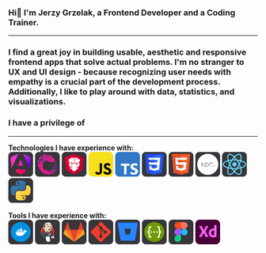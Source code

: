 ### Hi👋 I'm Jerzy Grzelak, a Frontend Developer and a Coding Trainer.

---

### I find a great joy in building usable, aesthetic and responsive frontend apps that solve actual problems. I'm no stranger to UX and UI design - because recognizing user needs with empathy is a crucial part of the development process. Additionally, I like to play around with data, statistics, and visualizations. 
### I have a privilege of 

---

**Technologies I have experience with:**
<br>
<img src="icons/angular.svg" title="Angular" width="50px" height="50px" />
<img src="icons/rxjs.svg" width="50px" height="50px" />
<img src="icons/primeng.svg" width="50px" height="50px" />
<img src="icons/js.svg" width="50px" height="50px" />
<img src="icons/ts.svg" width="50px" height="50px" />
<img src="icons/css.svg" width="50px" height="50px" />
<img src="icons/html.svg" width="50px" height="50px" />
<img src="icons/next.svg" width="50px" height="50px" />
<img src="icons/react.svg" width="50px" height="50px" />
<img src="icons/python.svg" width="50px" height="50px" />
<br>

**Tools I have experience with:**
<br>
<img src="icons/docker.svg" width="50px" height="50px" />
<img src="icons/jenkins.svg" width="50px" height="50px" />
<img src="icons/gitlab.svg" width="50px" height="50px" />
<img src="icons/git.svg" width="50px" height="50px" />
<img src="icons/bitbucket.svg" width="50px" height="50px" />
<img src="icons/swagger.svg" width="50px" height="50px" />
<img src="icons/figma.svg" width="50px" height="50px" />
<img src="icons/xd.svg" width="50px" height="50px" />
<!--
**jerzygrzelak/jerzygrzelak** is a ✨ _special_ ✨ repository because its `README.md` (this file) appears on your GitHub profile.

Here are some ideas to get you started:

- 🔭 I’m currently working on ...
- 🌱 I’m currently learning ...
- 👯 I’m looking to collaborate on ...
- 🤔 I’m looking for help with ...
- 💬 Ask me about ...
- 📫 How to reach me: ...
- 😄 Pronouns: ...
- ⚡ Fun fact: ...
-->
